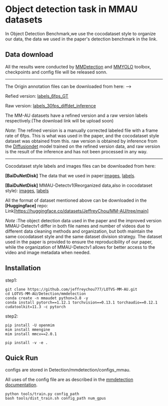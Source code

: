 # Object detection task in MMAU datasets

In Object Detection Benchmark,we use the cocodataset style to organize our data, the data we used in the paper's detection benchmark in the link.

## Data download
All the results were conducted by [MMDetection](https://github.com/open-mmlab/mmdetection) and [MMYOLO](https://github.com/open-mmlab/mmyolo) toolbox, checkpoints and config file will be released sonn.

---

The Origin annotation files can be downloaded from here: -->

Refied version: [labels_6fps_GT](https://pan.baidu.com/s/1su8pcIx7GLvCD1qErkJWww?pwd=zfwz)

Raw version: [labels_30fps_diffdet_inference](https://pan.baidu.com/s/1ksUAbb0tdpOSKP87tpYUyA?pwd=gwl7)

The MM-AU datasets have a refined version and a raw version labels respectively.(The download link will be upload soon)

*Note*: The refined version is a manually corrected labeled file with a frame rate of 6fps. This is what was used in the paper, and the cocodataset style dataset was obtained from this. raw version is obtained by inference from the [Diffusiondet](https://github.com/ShoufaChen/DiffusionDet) model trained on the refined version data, and raw version is the result of the inference and has not been processed in any way.

---

Cocodataset style labels and images files can be downloaded from here:

**[BaiDuNetDisk]** The data that we used in paper:[images](https://pan.baidu.com/s/1DQ8wlfte_JcC6MWhAsFZrw?pwd=fvpk), [labels](https://pan.baidu.com/s/1aoca1jCbZf_NErtibY6H7A?pwd=5icc).

**[BaiDuNetDisk]** MMAU-Detectv1(Reorganized data,also in cocodataset style): [images](https://pan.baidu.com/s/1bL4-ZFWcw3B28gBOrjwi7w?pwd=umdw), [labels](https://pan.baidu.com/s/1l777BoN2_z7vvLbqqHYqxA?pwd=y5y1)

All the format of dataset mentioned above can be downloaded in the **[Huggingface]** repo: Link[https://huggingface.co/datasets/JeffreyChou/MM-AU/tree/main]

*Note* :The object detection data used in the paper and the improved version MMAU-Detectv1 differ in both file names and number of videos due to different data cleaning methods and organization, but both maintain the same cocodataset style and the same dataset division strategy. The dataset used in the paper is provided to ensure the reproducibility of our paper, while the organization of MMAU-Detectv1 allows for better access to the video and image metadata when needed.

## Installation

step1:
```
git clone https://github.com/jeffreychou777/LOTVS-MM-AU.git
cd LOTVS-MM-AU/Detection/mmdetection
conda create -n mmaudet python=3.8 -y
conda install pytorch==1.12.1 torchvision==0.13.1 torchaudio==0.12.1 cudatoolkit=11.3 -c pytorch
```
step2:
```
pip install -U openmim
mim install mmengine
mim install mmcv==2.0.1

pip install -v -e .
```

## Quick Run

configs are stored in Detection/mmdetection/configs_mmau.

All uses of the config file are as described in the [mmdetection documentation](https://mmdetection.readthedocs.io/en/latest/user_guides/index.html).
```
python tools/train.py config_path
bash tools/dist_train.sh config_path num_gpus
```